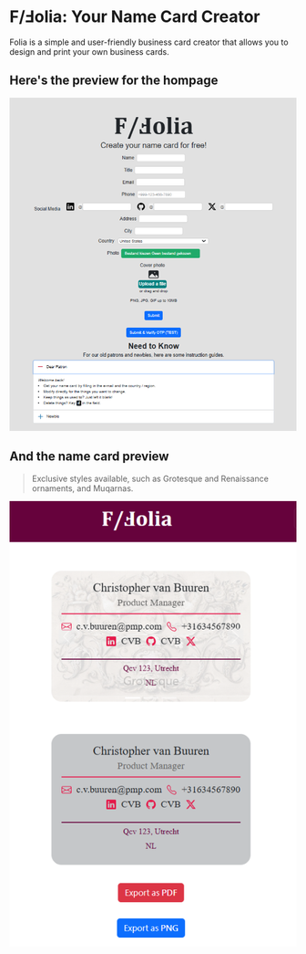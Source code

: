 # F/&#8498;olia: Your Name Card Creator

Folia is a simple and user-friendly business card creator that allows you to design and print your own
business cards.

## Here's the preview for the hompage

![alt text](https://github.com/semvlu/Folia/blob/main/foliaPreview.png?raw=true)

## And the name card preview

> Exclusive styles available, such as Grotesque and Renaissance ornaments, and Muqarnas.

![alt text](https://github.com/semvlu/Folia/blob/main/foliaNamecardPreview.png?raw=true)
